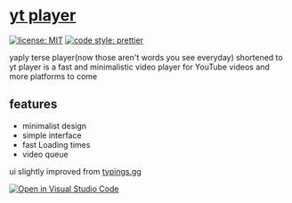 # [yt player](https://unrealapex.github.io/yt-player/)
[![license: MIT](https://img.shields.io/badge/license-MIT-green?style=flat-square)](LICENSE) 
[![code style: prettier](https://img.shields.io/badge/code_style-prettier-ff69b4.svg?style=flat-square)](https://github.com/prettier/prettier) 

yaply terse player(now those aren't words you see everyday) shortened to yt player is a fast and minimalistic video player for YouTube videos and more platforms to come

## features
- minimalist design
- simple interface
- fast Loading times
- video queue

ui slightly improved from [typings.gg](https://github.com/briano1905/typings)

[![Open in Visual Studio Code](https://open.vscode.dev/badges/open-in-vscode.svg)](https://open.vscode.dev/unrealapex/yt-player)